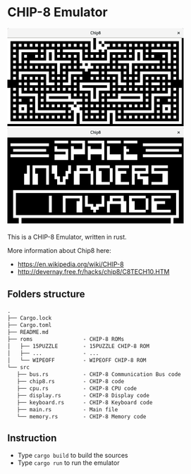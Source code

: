 # CHIP-8 Emulator

<p float="left">
    <img src="images/blinky.png" width="400"/> 
    <img src="images/invaders.png" width="400"/> 
</p>

This is a CHIP-8 Emulator, written in rust.

More information about Chip8 here:

- https://en.wikipedia.org/wiki/CHIP-8
- http://devernay.free.fr/hacks/chip8/C8TECH10.HTM

## Folders structure

    .
    ├── Cargo.lock
    ├── Cargo.toml
    ├── README.md
    ├── roms                - CHIP-8 ROMs
    │   ├── 15PUZZLE        - 15PUZZLE CHIP-8 ROM
    │   ├── ...             - ...
    │   └── WIPEOFF         - WIPEOFF CHIP-8 ROM
    └── src
       ├── bus.rs           - CHIP-8 Communication Bus code
       ├── chip8.rs         - CHIP-8 code
       ├── cpu.rs           - CHIP-8 CPU code
       ├── display.rs       - CHIP-8 Display code
       ├── keyboard.rs      - CHIP-8 Keyboard code
       ├── main.rs          - Main file
       └── memory.rs        - CHIP-8 Memory code

## Instruction

- Type `cargo build` to build the sources
- Type `cargo run` to run the emulator

